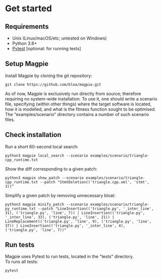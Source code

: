 # Get started

## Requirements

- Unix (Linux/macOS/etc; untested on Windows)
- Python 3.8+
- [Pytest](https://docs.pytest.org/) [optional: for running tests]


## Setup Magpie

Install Magpie by cloning the git repository:

    git clone https://github.com/bloa/magpie.git

As of now, Magpie is exclusively run directly from source; therefore requiring no system-wide installation.
To use it, one should write a scenario file, specifying (within other things) where the target software is located, how it is modelled, and what is the fitness function sought to be optimised.
The "examples/scenario" directory contains a number of such scenario files.


## Check installation

Run a short 60-second local search:

    python3 magpie local_search --scenario examples/scenario/triangle-cpp_runtime.txt

Show the diff corresponding to a given patch:

    python3 magpie show_patch --scenario examples/scenario/triangle-cpp_runtime.txt --patch "StmtDeletion(('triangle.cpp.xml', 'stmt', 3))"

Simplify a given patch by removing unnecessary bloat:

    python3 magpie minify_patch --scenario examples/scenario/triangle-py_runtime.txt --patch "LineInsertion(('triangle.py', '_inter_line', 31), ('triangle.py', 'line', 7)) | LineInsertion(('triangle.py', '_inter_line', 33), ('triangle.py', 'line', 21)) | LineReplacement(('triangle.py', 'line', 9), ('triangle.py', 'line', 37)) | LineInsertion(('triangle.py', '_inter_line', 4), ('triangle.py', 'line', 7))"


## Run tests

Magpie uses Pytest to run tests, located in the "tests" directory.  
To runs all tests:

    pytest
